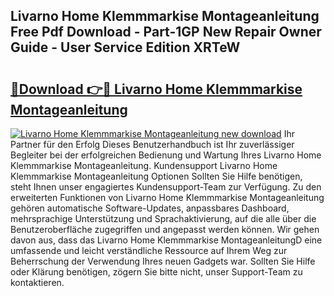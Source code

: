 ## Livarno Home Klemmmarkise Montageanleitung Free Pdf Download - Part-1GP New Repair Owner Guide - User Service Edition XRTeW

# <h2><a href="http://df8tis6.blite.top/?on=Livarno+Home+Klemmmarkise+Montageanleitung">🔗Download 👉🔴 Livarno Home Klemmmarkise Montageanleitung</a></h2>

[![Livarno Home Klemmmarkise Montageanleitung new download](https://i.imgur.com/lujVjoI.png)](http://df8tis6.blite.top/?on=Livarno+Home+Klemmmarkise+Montageanleitung)
Ihr Partner für den Erfolg Dieses Benutzerhandbuch ist Ihr zuverlässiger Begleiter bei der erfolgreichen Bedienung und Wartung Ihres Livarno Home Klemmmarkise Montageanleitung. Kundensupport Livarno Home Klemmmarkise Montageanleitung Optionen Sollten Sie Hilfe benötigen, steht Ihnen unser engagiertes Kundensupport-Team zur Verfügung. Zu den erweiterten Funktionen von Livarno Home Klemmmarkise Montageanleitung gehören automatische Software-Updates, anpassbares Dashboard, mehrsprachige Unterstützung und Sprachaktivierung, auf die alle über die Benutzeroberfläche zugegriffen und angepasst werden können. Wir gehen davon aus, dass das Livarno Home Klemmmarkise MontageanleitungD eine umfassende und leicht verständliche Ressource auf Ihrem Weg zur Beherrschung der Verwendung Ihres neuen Gadgets war. Sollten Sie Hilfe oder Klärung benötigen, zögern Sie bitte nicht, unser Support-Team zu kontaktieren.
